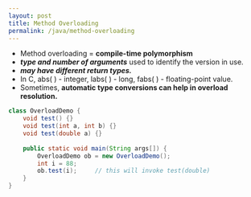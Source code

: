 ```yaml
---
layout: post
title: Method Overloading
permalink: /java/method-overloading
---
```


* Method overloading = **compile-time polymorphism**
* ***type and number of arguments*** used to identify the version in use. 
* ***may have different return types.***
* In C, abs( ) - integer, labs( ) - long, fabs( ) - floating-point value.
* Sometimes, **automatic type conversions can help in overload resolution.**

```java
class OverloadDemo {
    void test() {}
    void test(int a, int b) {}
    void test(double a) {}
    
    public static void main(String args[]) {
        OverloadDemo ob = new OverloadDemo();
        int i = 88;
        ob.test(i);     // this will invoke test(double)
    }
}
```